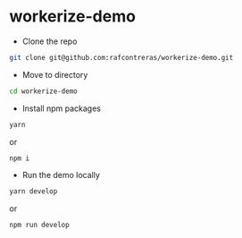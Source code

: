 # workerize-demo

- Clone the repo

```bash
git clone git@github.com:rafcontreras/workerize-demo.git
```

- Move to directory

```bash
cd workerize-demo
```

- Install npm packages

```bash
yarn
```

or

```bash
npm i
```

- Run the demo locally

```bash
yarn develop
```

or

```bash
npm run develop
```
